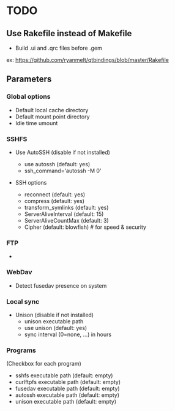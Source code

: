 TODO
====

## Use Rakefile instead of Makefile

* Build .ui and .qrc files before .gem

ex: https://github.com/ryanmelt/qtbindings/blob/master/Rakefile


## Parameters

### Global options

* Default local cache directory
* Default mount point directory
* Idle time umount

### SSHFS

* Use AutoSSH (disable if not installed)
    * use autossh (default: yes)
	* ssh_command='autossh -M 0'

* SSH options
	* reconnect (default: yes)
	* compress (default: yes)
	* transform_symlinks (default: yes)
	* ServerAliveInterval (default: 15)
	* ServerAliveCountMax (default: 3)
	* Cipher (default: blowfish) # for speed & security


### FTP

* 

### WebDav

* Detect fusedav presence on system

### Local sync

* Unison (disable if not installed)
    * unison executable path
    * use unison (default: yes)
    * sync interval (0=none, ...) in hours


### Programs

(Checkbox for each program)

* sshfs executable path (default: empty)
* curlftpfs executable path (default: empty)
* fusedav executable path (default: empty)
* autossh executable path (default: empty)
* unison executable path (default: empty)

